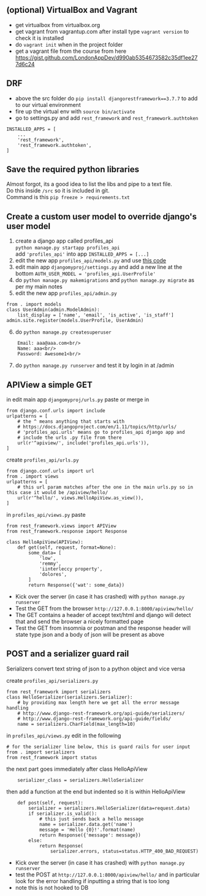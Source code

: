 

## (optional) VirtualBox and Vagrant

- get virtualbox from virtualbox.org
- get vagrant from vagrantup.com
  after install type `vagrant version` to check it is installed
- do `vagrant init` when in the project folder
- get a vagrant file from the course from here https://gist.github.com/LondonAppDev/d990ab5354673582c35df1ee277d6c24



## DRF

- above the src folder do `pip install djangorestframework==3.7.7` to add to our virtual environment
- fire up the virtual env with `source bin/activate`
- go to settings.py and add `rest_framework` and `rest_framework.authtoken`


```
INSTALLED_APPS = [
    ...
    'rest_framework',
    'rest_framework.authtoken',
]
```

## Save the required python libraries

Almost forgot, its a good idea to list the libs and pipe to a text file.<br/>
Do this inside `/src` so it is included in git.<br/>
Command is this `pip freeze > requirements.txt`

## Create a custom user model to override django's user model
1. create a django app called profiles_api<br/>
   `python manage.py startapp profiles_api`<br/>
   add `'profiles_api'` into app `INSTALLED_APPS = [...]`
2. edit the new app `profiles_api/models.py` and use [this code](../profiles_api/models.py) 
3. edit main app `djangomyproj/settings.py` and add a new line at the bottom 
    `AUTH_USER_MODEL = 'profiles_api.UserProfile'`
4. do `python manage.py makemigrations` and `python manage.py migrate` as per my main notes
5. edit the new app `profiles_api/admin.py` 

```
from . import models
class UserAdmin(admin.ModelAdmin):
    list_display = ['name', 'email', 'is_active', 'is_staff']
admin.site.register(models.UserProfile, UserAdmin)
```

6. do `python manage.py createsuperuser`<br/>
```
    Email: aaa@aaa.com<br/>
    Name: aaa<br/>
    Password: Awesome1<br/>
```
7. do `python manage.py runserver` and test it by login in at /admin


## APIView a simple GET
in edit main app `djangomyproj/urls.py` paste or merge in
```
from django.conf.urls import include
urlpatterns = [
    # the ^ means anything that starts with
    # https://docs.djangoproject.com/en/1.11/topics/http/urls/
    # 'profiles_api.urls' means go to profiles_api django app and 
    # include the urls .py file from there
    url(r'^apiview/', include('profiles_api.urls')),
]
```
create `profiles_api/urls.py` 
```
from django.conf.urls import url
from . import views
urlpatterns = [
    # this url param matches after the one in the main urls.py so in this case it would be /apiview/hello/
    url(r'^hello/', views.HelloApiView.as_view()),
]
```

in `profiles_api/views.py` paste
```
from rest_framework.views import APIView
from rest_framework.response import Response

class HelloApiView(APIView):
    def get(self, request, format=None):
        some_data= [
            'low',
            'remmy',
            'iinterleccy property',
            'dolores',
        ]
        return Response({'wat': some_data})
```

- Kick over the server (in case it has crashed) with `python manage.py runserver`
- Test the GET from the browser `http://127.0.0.1:8000/apiview/hello/` 
- The GET contains a header of accept text/html and django will detect that and send the browser a nicely formatted page
- Test the GET from insomnia or postman and the response header will state type json and a body of json will be present as above 

## POST and a serializer guard rail

Serializers convert text string of json to a python object and vice versa

create `profiles_api/serializers.py`

```
from rest_framework import serializers
class HelloSerializer(serializers.Serializer):
    # by providing max length here we get all the error message handling
    # http://www.django-rest-framework.org/api-guide/serializers/
    # http://www.django-rest-framework.org/api-guide/fields/
    name = serializers.CharField(max_length=10)
```
in `profiles_api/views.py` edit in the following
```
# for the serializer line below, this is guard rails for user input
from . import serializers
from rest_framework import status
```
the next part goes immediately after class HelloApiView
```
    serializer_class = serializers.HelloSerializer
```
then add a function at the end but indented so it is within HelloApiView
```
    def post(self, request):
        serializer = serializers.HelloSerializer(data=request.data)
        if serializer.is_valid():
            # this just sends back a hello message
            name = serializer.data.get('name')
            message = 'Hello {0}!'.format(name)
            return Response({'message': message})
        else:
            return Response(
                serializer.errors, status=status.HTTP_400_BAD_REQUEST)
```

- Kick over the server (in case it has crashed) with `python manage.py runserver`
- test the POST at `http://127.0.0.1:8000/apiview/hello/` and in particular look for the error handling if inputting a string that is too long
- note this is not hooked to DB





